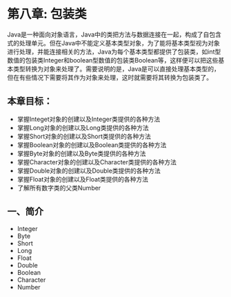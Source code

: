 # 第八章: 包装类 #
Java是一种面向对象语言，Java中的类把方法与数据连接在一起，构成了自包含式的处理单元。但在Java中不能定义基本类型对象，为了能将基本类型视为对象进行处理，并能连接相关的方法，Java为每个基本类型都提供了包装类，如int型数值的包装类Integer和boolean型数值的包装类Boolean等，这样便可以把这些基本类型转换为对象来处理了。需要说明的是，Java是可以直接处理基本类型的，但在有些情况下需要将其作为对象来处理，这时就需要将其转换为包装类了。

## 本章目标：
- 掌握Integet对象的创建以及Integer类提供的各种方法
- 掌握Long对象的创建以及Long类提供的各种方法
- 掌握Short对象的创建以及Short类提供的各种方法
- 掌握Boolean对象的创建以及Boolean类提供的各种方法
- 掌握Byte对象的创建以及Byte类提供的各种方法
- 掌握Character对象的创建以及Character类提供的各种方法
- 掌握Double对象的创建以及Double类提供的各种方法
- 掌握Float对象的创建以及Float类提供的各种方法
- 了解所有数字类的父类Number

## 一、简介 ##
- Integer
- Byte
- Short
- Long
- Float
- Double
- Boolean
- Character
- Number

